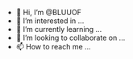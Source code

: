 - 👋 Hi, I’m @BLUUOF
- 👀 I’m interested in ...
- 🌱 I’m currently learning ...
- 💞️ I’m looking to collaborate on ...
- 📫 How to reach me ...

<!---
BLUUOF/BLUUOF is a ✨ special ✨ repository because its `README.md` (this file) appears on your GitHub profile.
You can click the Preview link to take a look at your changes.
--->

